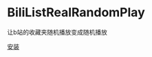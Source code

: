 # BiliListRealRandomPlay
让b站的收藏夹随机播放变成随机播放

[安装](https://github.com/atoposyz/BiliListRealRandomPlay/raw/refs/heads/main/RandomPlay.user.js)
